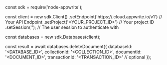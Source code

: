 const sdk = require('node-appwrite');

const client = new sdk.Client()
    .setEndpoint('https://<REGION>.cloud.appwrite.io/v1') // Your API Endpoint
    .setProject('<YOUR_PROJECT_ID>') // Your project ID
    .setSession(''); // The user session to authenticate with

const databases = new sdk.Databases(client);

const result = await databases.deleteDocument({
    databaseId: '<DATABASE_ID>',
    collectionId: '<COLLECTION_ID>',
    documentId: '<DOCUMENT_ID>',
    transactionId: '<TRANSACTION_ID>' // optional
});

